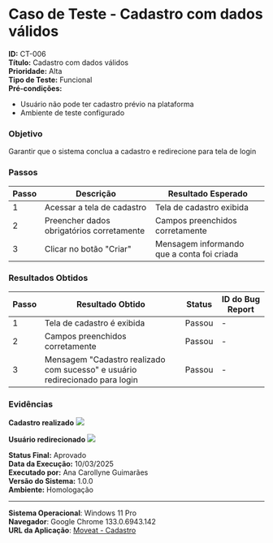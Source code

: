 # Caso de Teste - Cadastro com dados válidos

**ID:** CT-006  
**Título:** Cadastro com dados válidos  
**Prioridade:** Alta  
**Tipo de Teste:** Funcional  
**Pré-condições:**  
- Usuário não pode ter cadastro prévio na plataforma
- Ambiente de teste configurado

### Objetivo
Garantir que o sistema conclua a cadastro e redirecione para tela de login

### Passos
| Passo | Descrição                                       | Resultado Esperado                                 |
|-------|-------------------------------------------------|----------------------------------------------------|
| 1     | Acessar a tela de cadastro                      | Tela de cadastro exibida                           |
| 2     | Preencher dados obrigatórios corretamente       | Campos preenchidos corretamente                    |
| 3     | Clicar no botão "Criar"                         | Mensagem informando que a conta foi criada         |

### Resultados Obtidos
| Passo | Resultado Obtido                                                             | Status  | ID do Bug Report |
|-------|------------------------------------------------------------------------------|---------|------------------|
| 1     | Tela de cadastro é exibida                                                   | Passou  | -                |
| 2     | Campos preenchidos corretamente                                              | Passou  | -                |
| 3     | Mensagem "Cadastro realizado com sucesso" e usuário redirecionado para login | Passou  | -                |

### Evidências
**Cadastro realizado**
![](/test-cases/evidencias/Cadastro-realizado.png)

**Usuário redirecionado**
![](/test-cases/evidencias/Usuário-redirecionado-para-login.png)

**Status Final:** Aprovado  
**Data da Execução:** 10/03/2025  
**Executado por:** Ana Carollyne Guimarães  
**Versão do Sistema:** 1.0.0  
**Ambiente:** Homologação  

---
**Sistema Operacional**: Windows 11 Pro  
**Navegador**: Google Chrome 133.0.6943.142  
**URL da Aplicação**: [Moveat - Cadastro](http://localhost:3000/register)